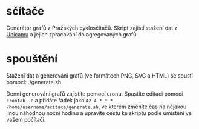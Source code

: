 sčítače
=======

Generátor grafů z Pražských cyklosčítačů. Skript zajistí stažení dat z [Unicamu](https://unicam.camea.cz/Discoverer/BikeCounter/Index) a jejich zpracování do agregovaných grafů.

 spouštění
=======

Stažení dat a generování grafů (ve formátech PNG, SVG a HTML) se spustí pomocí:
   ./generate.sh

Denní generování grafů zajistíte pomocí cronu. Spustíte editaci pomocí `crontab -e` a přidáte řádek jako `42 4 * * * /home/username/scitace/generate.sh`, ve kterém změníte čas na nějakou jinou náhodnou noční hodinu a upravíte cestu ke skriptu podle umístění ve vašem počítači.
